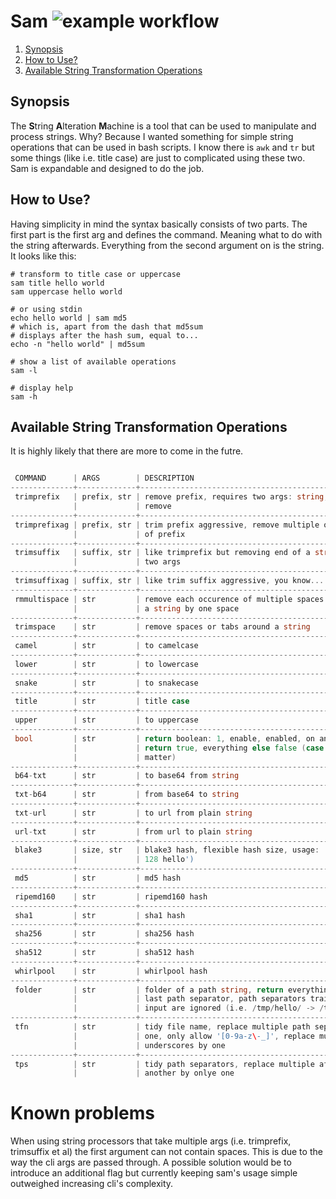 # Sam ![example workflow](https://github.com/triole/sam/actions/workflows/build.yaml/badge.svg)

<!--- mdtoc: toc begin -->

1. [Synopsis](#synopsis)
2. [How to Use?](#how-to-use-)
3. [Available String Transformation Operations](#available-string-transformation-operations)<!--- mdtoc: toc end -->

## Synopsis

The **S**tring **A**lteration **M**achine is a tool that can be used to manipulate and process strings. Why? Because I wanted something for simple string operations that can be used in bash scripts. I know there is `awk` and `tr` but some things (like i.e. title case) are just to complicated using these two. Sam is expandable and designed to do the job.

## How to Use?

Having simplicity in mind the syntax basically consists of two parts. The first part is the first arg and defines the command. Meaning what to do with the string afterwards. Everything from the second argument on is the string. It looks like this:

```shell
# transform to title case or uppercase
sam title hello world
sam uppercase hello world

# or using stdin
echo hello world | sam md5
# which is, apart from the dash that md5sum
# displays after the hash sum, equal to...
echo -n "hello world" | md5sum

# show a list of available operations
sam -l

# display help
sam -h
```

## Available String Transformation Operations

It is highly likely that there are more to come in the futre.

```go mdox-exec="r -l"

 COMMAND      | ARGS        | DESCRIPTION                                         | CATEGORY 
--------------+-------------+-----------------------------------------------------+----------
 trimprefix   | prefix, str | remove prefix, requires two args: string, prefix to | trim     
              |             | remove                                              |          
--------------+-------------+-----------------------------------------------------+----------
 trimprefixag | prefix, str | trim prefix aggressive, remove multiple occurences  | trim     
              |             | of prefix                                           |          
--------------+-------------+-----------------------------------------------------+----------
 trimsuffix   | suffix, str | like trimprefix but removing end of a string, also  | trim     
              |             | two args                                            |          
--------------+-------------+-----------------------------------------------------+----------
 trimsuffixag | suffix, str | like trim suffix aggressive, you know...            | trim     
--------------+-------------+-----------------------------------------------------+----------
 rmmultispace | str         | remove each occurence of multiple spaces or tabs in | trim     
              |             | a string by one space                               |          
--------------+-------------+-----------------------------------------------------+----------
 trimspace    | str         | remove spaces or tabs around a string               | trim     
--------------+-------------+-----------------------------------------------------+----------
 camel        | str         | to camelcase                                        | case     
--------------+-------------+-----------------------------------------------------+----------
 lower        | str         | to lowercase                                        | case     
--------------+-------------+-----------------------------------------------------+----------
 snake        | str         | to snakecase                                        | case     
--------------+-------------+-----------------------------------------------------+----------
 title        | str         | title case                                          | case     
--------------+-------------+-----------------------------------------------------+----------
 upper        | str         | to uppercase                                        | case     
--------------+-------------+-----------------------------------------------------+----------
 bool         | str         | return boolean: 1, enable, enabled, on and true     | logical  
              |             | return true, everything else false (case doesn't    |          
              |             | matter)                                             |          
--------------+-------------+-----------------------------------------------------+----------
 b64-txt      | str         | to base64 from string                               | encoding 
--------------+-------------+-----------------------------------------------------+----------
 txt-b64      | str         | from base64 to string                               | encoding 
--------------+-------------+-----------------------------------------------------+----------
 txt-url      | str         | to url from plain string                            | encoding 
--------------+-------------+-----------------------------------------------------+----------
 url-txt      | str         | from url to plain string                            | encoding 
--------------+-------------+-----------------------------------------------------+----------
 blake3       | size, str   | blake3 hash, flexible hash size, usage: 'sam blake3 | hash     
              |             | 128 hello')                                         |          
--------------+-------------+-----------------------------------------------------+----------
 md5          | str         | md5 hash                                            | hash     
--------------+-------------+-----------------------------------------------------+----------
 ripemd160    | str         | ripemd160 hash                                      | hash     
--------------+-------------+-----------------------------------------------------+----------
 sha1         | str         | sha1 hash                                           | hash     
--------------+-------------+-----------------------------------------------------+----------
 sha256       | str         | sha256 hash                                         | hash     
--------------+-------------+-----------------------------------------------------+----------
 sha512       | str         | sha512 hash                                         | hash     
--------------+-------------+-----------------------------------------------------+----------
 whirlpool    | str         | whirlpool hash                                      | hash     
--------------+-------------+-----------------------------------------------------+----------
 folder       | str         | folder of a path string, return everything up to    | path     
              |             | last path separator, path separators trailing the   |          
              |             | input are ignored (i.e. /tmp/hello/ -> /tmp)        |          
--------------+-------------+-----------------------------------------------------+----------
 tfn          | str         | tidy file name, replace multiple path separators by | path     
              |             | one, only allow '[0-9a-z\-_]', replace multiple     |          
              |             | underscores by one                                  |          
--------------+-------------+-----------------------------------------------------+----------
 tps          | str         | tidy path separators, replace multiple after one    | path     
              |             | another by onlye one                                |          

```

# Known problems

When using string processors that take multiple args (i.e. trimprefix, trimsuffix et al) the first argument can not contain spaces. This is due to the way the cli args are passed through. A possible solution would be to introduce an additional flag but currently keeping sam's usage simple outweighed increasing cli's complexity.
